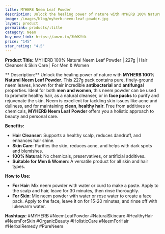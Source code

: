 ```yaml
---
title: MYHERB Neem Leaf Powder
description: Unlock the healing power of nature with MYHERB 100% Natural Neem Leaf Powder.
image: /images/blog/myherb-neem-leaf-powder.jpg
layout: product
permalink: products/:title
category: Neem
buy_now_link: https://amzn.to/3NWKYtk
price: "145"
star_rating: "4.5"
---
```

**Product Title:** MYHERB 100% Natural Neem Leaf Powder | 227g | Hair Cleanser & Skin Care | For Men & Women

** Description:**
Unlock the healing power of nature with **MYHERB 100% Natural Neem Leaf Powder**. This 227g pack contains pure, finely-ground neem leaves, known for their incredible **antibacterial** and **antifungal** properties. Ideal for both **men and women**, this neem powder can be used to promote healthy hair, as a natural cleanser, or in **face packs** to purify and rejuvenate the skin. Neem is excellent for tackling skin issues like acne and dullness, and for maintaining **clean, healthy hair**. Free from additives or chemicals, **MYHERB Neem Leaf Powder** offers you a holistic approach to beauty and personal care.

**Benefits:**
- **Hair Cleanser**: Supports a healthy scalp, reduces dandruff, and enhances hair shine.
- **Skin Care**: Purifies the skin, reduces acne, and helps with dark spots and blemishes.
- **100% Natural**: No chemicals, preservatives, or artificial additives.
- **Suitable for Men & Women**: A versatile product for all skin and hair types.

**How to Use:**
- **For Hair**: Mix neem powder with water or curd to make a paste. Apply to the scalp and hair, leave for 30 minutes, then rinse thoroughly.
- **For Skin**: Mix neem powder with water or rose water to create a face pack. Apply to the face, leave it on for 15-20 minutes, and rinse off with lukewarm water.

**Hashtags:**
#MYHERB #NeemLeafPowder #NaturalSkincare #HealthyHair #NeemForSkin #OrganicBeauty #HolisticCare #NeemForHair #HerbalRemedy #PureNeem
